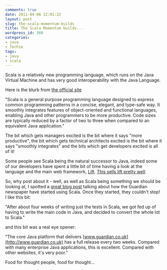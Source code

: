 ```yaml
---
comments: true
date: 2011-04-06 12:01:22
layout: post
slug: the-scala-momentum-builds
title: The Scala Momentum builds...
wordpress_id: 360
categories:
- java
- Techie
tags:
- java
- scala
---
```


Scala is a relatively new programming language, which runs on the Java Virtual Machine and has very good interoperability with the Java Language.

Here is the blurb from [the official site](http://www.scala-lang.org/)

"Scala is a general purpose programming language designed to express common programming patterns in a concise, elegant, and type-safe way. It smoothly integrates features of object-oriented and functional languages, enabling Java and other programmers to be more productive. Code sizes are typically reduced by a factor of two to three when compared to an equivalent Java application."

The bit which gets managers excited is the bit where it says "more productive", the bit which gets technical architects excited is the bit where it says "smoothly integrates" and the bits which get developers excited is all of it!

Some people see Scala being the natural successor to Java, indeed some of our developers have spent a little bit of time having a look at the language and the main web framework, [Lift](http://liftweb.net/). [This sells lift pretty well](http://seventhings.liftweb.net/).

So, why post about it - well, as well as Scala being something we should be looking at, I spotted a [great blog post](http://www.infoq.com/articles/guardian_scala) talking about how the Guardian newspaper have started using Scala. Once they started, they couldn't stop! I like this bit:

"After about four weeks of writing just the tests in Scala, we got fed up of having to write the main code in Java, and decided to convert the whole lot to Scala."

and this bit was a real eye opener:

"The core Java platform that delivers [www.guardian.co.uk](http://www.guardian.co.uk) has a full release every two weeks. Compared with many enterprise Java applications, this is excellent. Compared with other websites, it's very poor."

Food for thought people, food for thought...
